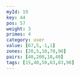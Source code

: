 ```yaml
---
myId: 19
key: 44
pos: 57
weight: 3
primes: 4
category: user
value: [67,5,-1,1]
zones: [20,5,10,70,90]
pairs: [40,200,10,40]
tags: [15,40,50,63,83,98]
---
```

